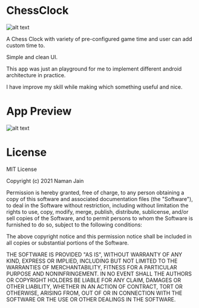 # ChessClock
![alt text](https://github.com/namanJain-Pro/ChessTime/blob/main/app/src/main/res/mipmap-xhdpi/ic_appicon.png "App icon")

A Chess Clock with variety of pre-configured game time and user can add custom time to.

Simple and clean UI.

This app was just an playground for me to implement different android architecture in practice.

I have improve my skill while making which something useful and nice.

# App Preview

![alt text](https://github.com/namanJain-Pro/ChessTime/blob/main/app/src/main/res/drawable-v24/app_snaps.png "App screen shots")

# License


MIT License

Copyright (c) 2021 Naman Jain

Permission is hereby granted, free of charge, to any person obtaining a copy
of this software and associated documentation files (the "Software"), to deal
in the Software without restriction, including without limitation the rights
to use, copy, modify, merge, publish, distribute, sublicense, and/or sell
copies of the Software, and to permit persons to whom the Software is
furnished to do so, subject to the following conditions:

The above copyright notice and this permission notice shall be included in all
copies or substantial portions of the Software.

THE SOFTWARE IS PROVIDED "AS IS", WITHOUT WARRANTY OF ANY KIND, EXPRESS OR
IMPLIED, INCLUDING BUT NOT LIMITED TO THE WARRANTIES OF MERCHANTABILITY,
FITNESS FOR A PARTICULAR PURPOSE AND NONINFRINGEMENT. IN NO EVENT SHALL THE
AUTHORS OR COPYRIGHT HOLDERS BE LIABLE FOR ANY CLAIM, DAMAGES OR OTHER
LIABILITY, WHETHER IN AN ACTION OF CONTRACT, TORT OR OTHERWISE, ARISING FROM,
OUT OF OR IN CONNECTION WITH THE SOFTWARE OR THE USE OR OTHER DEALINGS IN THE
SOFTWARE.
